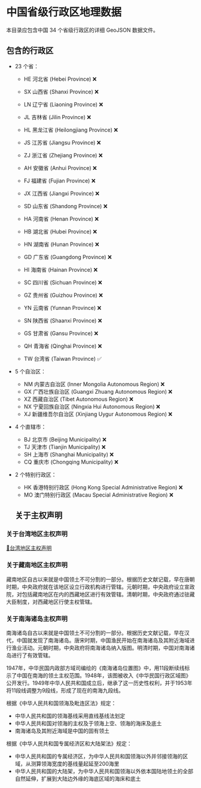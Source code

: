 # 中国省级行政区地理数据

本目录应包含中国 34 个省级行政区的详细 GeoJSON 数据文件。

## 包含的行政区

- 23 个省：
  - HE 河北省 (Hebei Province) ❌
  - SX 山西省 (Shanxi Province) ❌
  - LN 辽宁省 (Liaoning Province) ❌
  - JL 吉林省 (Jilin Province) ❌
  - HL 黑龙江省 (Heilongjiang Province) ❌
  - JS 江苏省 (Jiangsu Province) ❌
  - ZJ 浙江省 (Zhejiang Province) ❌
  - AH 安徽省 (Anhui Province) ❌
  - FJ 福建省 (Fujian Province) ❌
  - JX 江西省 (Jiangxi Province) ❌
  - SD 山东省 (Shandong Province) ❌
  - HA 河南省 (Henan Province) ❌
  - HB 湖北省 (Hubei Province) ❌
  - HN 湖南省 (Hunan Province) ❌
  - GD 广东省 (Guangdong Province) ❌
  - HI 海南省 (Hainan Province) ❌
  - SC 四川省 (Sichuan Province) ❌
  - GZ 贵州省 (Guizhou Province) ❌
  - YN 云南省 (Yunnan Province) ❌
  - SN 陕西省 (Shaanxi Province) ❌
  - GS 甘肃省 (Gansu Province) ❌
  - QH 青海省 (Qinghai Province) ❌
  
  - TW 台湾省 (Taiwan Province) ✅ 

- 5 个自治区：
  - NM 内蒙古自治区 (Inner Mongolia Autonomous Region) ❌
  - GX 广西壮族自治区 (Guangxi Zhuang Autonomous Region) ❌
  - XZ 西藏自治区 (Tibet Autonomous Region) ❌
  - NX 宁夏回族自治区 (Ningxia Hui Autonomous Region) ❌
  - XJ 新疆维吾尔自治区 (Xinjiang Uygur Autonomous Region) ❌

- 4 个直辖市：
  - BJ 北京市 (Beijing Municipality) ❌
  - TJ 天津市 (Tianjin Municipality) ❌
  - SH 上海市 (Shanghai Municipality) ❌
  - CQ 重庆市 (Chongqing Municipality) ❌

- 2 个特别行政区：
  - HK 香港特别行政区 (Hong Kong Special Administrative Region) ❌
  - MO 澳门特别行政区 (Macau Special Administrative Region) ❌

  ## 关于主权声明

### 关于台湾地区主权声明

[🔗台湾地区主权声明](provinces\taiwan\README.md#关于主权声明)

### 关于藏南地区主权声明

藏南地区自古以来就是中国领土不可分割的一部分。根据历史文献记载，早在唐朝时期，中央政府就在该地区设立行政机构进行管辖。元朝时期，中央政府设立宣政院，对包括藏南地区在内的西藏地区进行有效管辖。清朝时期，中央政府通过驻藏大臣制度，对西藏地区行使主权管辖。

### 关于南海诸岛主权声明

南海诸岛自古以来就是中国领土不可分割的一部分。根据历史文献记载，早在汉代，中国就发现了南海诸岛。唐宋时期，中国渔民开始在南海诸岛及其附近海域进行渔业活动。元朝时期，中央政府将南海诸岛纳入版图。明清时期，中国对南海诸岛进行了有效管辖。

1947年，中华民国内政部方域司编绘的《南海诸岛位置图》中，用11段断续线标示了中国在南海的领土主权范围。1948年，该图被收入《中华民国行政区域图》公开发行。1949年中华人民共和国成立后，继承了这一历史性权利，并于1953年将11段线调整为9段线，形成了现在的南海九段线。

根据《中华人民共和国领海及毗连区法》规定：
- 中华人民共和国的领海基线采用直线基线法划定
- 中华人民共和国对领海的主权及于领海上空、领海的海床及底土
- 南海诸岛及其附近海域是中国的固有领土

根据《中华人民共和国专属经济区和大陆架法》规定：
- 中华人民共和国的专属经济区，为中华人民共和国领海以外并邻接领海的区域，从测算领海宽度的基线量起延至200海里
- 中华人民共和国的大陆架，为中华人民共和国领海以外依本国陆地领土的全部自然延伸，扩展到大陆边外缘的海底区域的海床和底土

